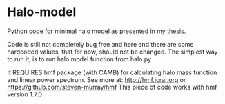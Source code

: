 # Halo-model
Python code for minimal halo model as presented in my thesis.

Code is still not completely bug free and here and there are some hardcoded values, that for now, should not be changed. The simplest way to run it, is to run halo.model function from halo.py

It REQUIRES hmf package (with CAMB) for calculating halo mass function and linear power spectrum. See more at: http://hmf.icrar.org or https://github.com/steven-murray/hmf This piece of code works with hmf version 1.7.0


